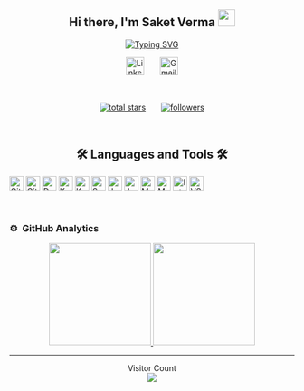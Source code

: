 <h2 align="center">
  Hi there, I'm Saket Verma
  <img src="https://media.giphy.com/media/hvRJCLFzcasrR4ia7z/giphy.gif" width="30">
</h2>

<p align="center">
  <a href="https://git.io/typing-svg"><img src="https://readme-typing-svg.herokuapp.com?font=Fira+Code&size=22&pause=1000&center=true&vCenter=true&width=440&height=45&lines=Software+Developer;Constant+Learner+;5%2B++years+of+coding+experience" alt="Typing SVG" /></a>
</p>


<p align="center">
    <a href="https://in.linkedin.com/in/saket-verma37"><img width="32px" alt="LinkedIn" title="LinkedIn" src="https://raw.githubusercontent.com/rahuldkjain/github-profile-readme-generator/master/src/images/icons/Social/linked-in-alt.svg"/></a>
  &#8287;&#8287;&#8287;&#8287;&#8287;
   <a href="mailto:saketverma.official@gmail.com"><img width="32px" alt="Gmail" title="Gmail" src="https://img.icons8.com/doodle/48/000000/gmail-new.png"/></a>
</p>

<br/>


<p align="center">
  <a href="https://github.com/illuvium37?tab=repositories&sort=stargazers">
    <img alt="total stars" title="Total stars on GitHub" src="https://custom-icon-badges.herokuapp.com/github/stars/illuvium37?color=55960c&style=for-the-badge&labelColor=488207&logo=star"/></a>
  &#8287;&#8287;&#8287;&#8287;&#8287;
  <a href="https://github.com/illuvium37?tab=followers">
    <img alt="followers" title="Follow me on Github" src="https://custom-icon-badges.herokuapp.com/github/followers/illuvium37?color=236ad3&labelColor=1155ba&style=for-the-badge&logo=person-add&label=Follow&logoColor=white"/></a>
</p>

<br/>

<h2 align="center"> 🛠️ Languages and Tools 🛠️</h2>
<p>
  <a href="#"><img alt="Git" src="https://img.shields.io/badge/Git-F05033.svg?logo=git&logoColor=white" height="25" ></a>
  <a href="#"><img alt="GitHub Pages" src="https://img.shields.io/badge/GitHub%20Pages-327FC7.svg?logo=github&logoColor=white" height="25"></a>
  <a href="#"><img alt="Docker" src="https://img.shields.io/badge/Docker-2CA5E0?style=for-the-badge&logo=docker&logoColor=white" height="25"></a>
   <a href="#"><img alt="Kubernetes" src="https://img.shields.io/badge/kubernetes-326ce5.svg?&style=for-the-badge&logo=kubernetes&logoColor=white" height="25"></a>
     <a href="#"><img alt="Kafka" src="https://img.shields.io/badge/Apache_Kafka-231F20?style=for-the-badge&logo=apache-kafka&logoColor=white" height="25"></a>
  <a href="#"><img alt="Spring Boot" src="https://img.shields.io/badge/Spring_Boot-F2F4F9?style=for-the-badge&logo=spring-boot" height="25"></a>
  <a href="#"><img alt="Java" src="https://img.shields.io/badge/Java-ED8B00?style=for-the-badge&logo=java&logoColor=white" height="25"></a>
  <a href="#"><img alt="JavaScript" src="https://img.shields.io/badge/JavaScript-323330?style=for-the-badge&logo=javascript&logoColor=F7DF1E" height="25"></a>
    <a href="#"><img alt="MongoDB" src="https://img.shields.io/badge/MongoDB-4EA94B?style=for-the-badge&logo=mongodb&logoColor=white" height="25"></a>
  <a href="#"><img alt="MySql" src="https://img.shields.io/badge/MySQL-005C84?style=for-the-badge&logo=mysql&logoColor=white" height="25"></a>
  <a href="#"><img alt="Intellij Idea" src="https://img.shields.io/badge/IntelliJ_IDEA-000000.svg?style=for-the-badge&logo=intellij-idea&logoColor=white" height="25"></a>
    <a href="#"><img alt="VS Code" src="https://img.shields.io/badge/VSCode-0078D4?style=for-the-badge&logo=visual%20studio%20code&logoColor=white" height="25"></a>
</p>

<br/>

### ⚙️ &nbsp;GitHub Analytics

<p align="center">
<a href="https://github.com/illuvium37">
  <img height="180em" src="https://github-readme-stats-eight-theta.vercel.app/api?username=illuvium37&show_icons=true&theme=algolia&include_all_commits=true&count_private=true"/>
  <img height="180em" src="https://github-readme-stats-eight-theta.vercel.app/api/top-langs/?username=illuvium37&layout=compact&langs_count=8&theme=algolia"/>
</a>
</p>
  
---

<p align="center"> 
  Visitor Count <br>
  <img src="https://profile-counter.glitch.me/illuvium37/count.svg" />
</p>
  
<!-- MARKDOWN LINKS & IMAGES -->
<!-- https://www.markdownguide.org/basic-syntax/#reference-style-links -->
<!-- 
[contributors-shield]: https://img.shields.io/github/contributors/illuvium37/Best-README-Template.svg?style=for-the-badge
[contributors-url]: https://github.com/illuvium37/Best-README-Template/graphs/contributors -->
<!-- [forks-shield]: https://img.shields.io/github/forks/illuvium37/Best-README-Template.svg?style=for-the-badge
[forks-url]: https://github.com/illuvium37/Best-README-Template/network/members
[stars-shield]: https://img.shields.io/github/stars/illuvium37/Best-README-Template.svg?style=for-the-badge
[stars-url]: https://github.com/illuvium37/Best-README-Template/stargazers   -->
